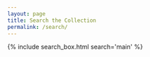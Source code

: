```yaml
---
layout: page
title: Search the Collection
permalink: /search/
---
```

{% include search_box.html search='main' %}
